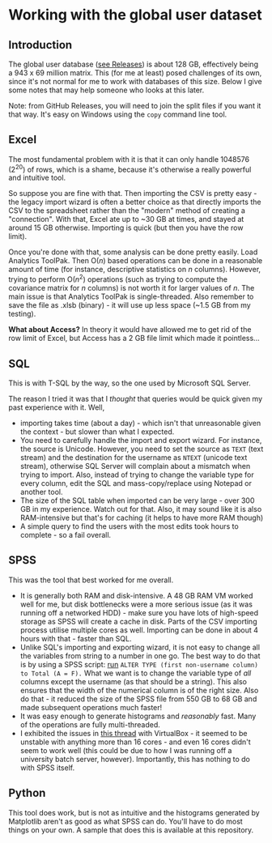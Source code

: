# Working with the global user dataset

## Introduction

The global user database ([see Releases](https://github.com/Leader-board/Wikimedia-statistics/releases/tag/cross_wiki_data)) is about 128 GB, effectively being a 943 x 69 million matrix. This (for me at least) posed challenges of its own, since it's not normal for me to work with databases of this size. Below I give some notes that may help someone who looks at this later.

Note: from GitHub Releases, you will need to join the split files if you want it that way. It's easy on Windows using the ``copy`` command line tool. 

## Excel

The most fundamental problem with it is that it can only handle 1048576 (2<sup>20</sup>) of rows, which is a shame, because it's otherwise a really powerful and intuitive tool.

So suppose you are fine with that. Then importing the CSV is pretty easy - the legacy import wizard is often a better choice as that directly imports the CSV to the spreadsheet rather than the "modern" method of creating a "connection". With that, Excel ate up to ~30 GB at times, and stayed at around 15 GB otherwise. Importing is quick (but then you have the row limit).

Once you're done with that, some analysis can be done pretty easily. Load Analytics ToolPak. Then O(*n*) based operations can be done in a reasonable amount of time (for instance, descriptive statistics on *n* columns). However, trying to perform O(*n*<sup>2</sup>) operations (such as trying to compute the covariance matrix for *n* columns) is not worth it for larger values of *n*. The main issue is that Analytics ToolPak is single-threaded. Also remember to save the file as .xlsb (binary) - it will use up less space (~1.5 GB from my testing).

<b>What about Access?</b> In theory it would have allowed me to get rid of the row limit of Excel, but Access has a 2 GB file limit which made it pointless...

## SQL

This is with T-SQL by the way, so the one used by Microsoft SQL Server. 

The reason I tried it was that I *thought* that queries would be quick given my past experience with it. Well, 

* importing takes time (about a day) - which isn't that unreasonable given the context - but slower than what I expected.
* You need to carefully handle the import and export wizard. For instance, the source is Unicode. However, you need to set the source as ``TEXT`` (text stream) and the destination for the username as ``NTEXT`` (unicode text stream), otherwise SQL Server will complain about a mismatch when trying to import. Also, instead of trying to change the variable type for every column, edit the SQL and mass-copy/replace using Notepad or another tool. 
* The size of the SQL table when imported can be very large - over 300 GB in my experience. Watch out for that. Also, it may sound like it is also RAM-intensive but that's for caching (it helps to have more RAM though)
* A simple query to find the users with the most edits took hours to complete - so a fail overall.

## SPSS

This was the tool that best worked for me overall. 

* It is generally both RAM and disk-intensive. A 48 GB RAM VM worked well for me, but disk bottlenecks were a more serious issue (as it was running off a networked HDD) - make sure you have lots of high-speed storage as SPSS will create a cache in disk. Parts of the CSV importing process utilise multiple cores as well. Importing can be done in about 4 hours with that - faster than SQL. 
* Unlike SQL's importing and exporting wizard, it is not easy to change all the variables from string to a number in one go. The best way to do that is by using a SPSS script: [run](https://webcache.googleusercontent.com/search?q=cache:tZ0hxEOR_ecJ:https://www.ibm.com/docs/SSLVMB_24.0.0/spss/base/syn_alter_type_overview.html+&cd=3&hl=en&ct=clnk&gl=uk) ``ALTER TYPE (first non-username column) to Total (A = F).`` What we want is to change the variable type of _all_ columns except the username (as that should be a string). This also ensures that the width of the numerical column is of the right size. Also do that - it reduced the size of the SPSS file from 550 GB to 68 GB and made subsequent operations much faster!
* It was easy enough to generate histograms and _reasonably_ fast. Many of the operations are fully multi-threaded. 
* I exhibited the issues in [this thread](https://superuser.com/questions/1496709/is-it-expected-that-vm-virtualbox-cannot-manage-more-than-16-cores) with VirtualBox - it seemed to be unstable with anything more than 16 cores - and even 16 cores didn't seem to work well (this could be due to how I was running off a university batch server, however). Importantly, this has nothing to do with SPSS itself.

## Python

This tool does work, but is not as intuitive and the histograms generated by Matplotlib aren't as good as what SPSS can do. You'll have to do most things on your own. A sample that does this is available at this repository. 
